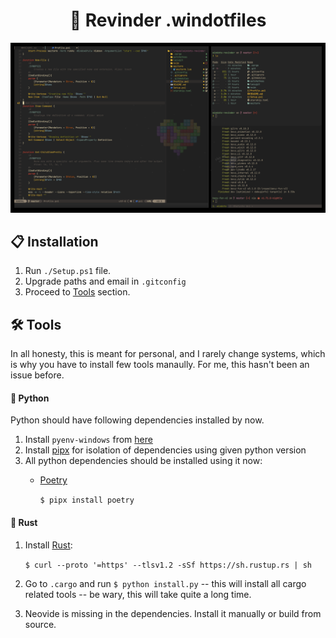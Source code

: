<h1 align="center">🚀 Revinder .windotfiles</h1> 
<p align="center">
    <img src=".github/Desktop.png"> 
</p>


## 📋 Installation
1. Run `./Setup.ps1` file.  
2. Upgrade paths and email in `.gitconfig`
3. Proceed to [Tools](#tools) section.

## 🛠️ Tools

In all honesty, this is meant for personal, and I rarely change systems, which is why you have to install few tools manaully. For me, this hasn't been an issue before.

#### 🐍 Python
Python should have following dependencies installed by now.
1. Install `pyenv-windows` from [here](https://github.com/pyenv-win/pyenv-win)
2. Install [pipx](https://github.com/pypa/pipx?tab=readme-ov-file#on-linux) for isolation of dependencies using given python version
3. All python dependencies should be installed using it now:
    * [Poetry](https://python-poetry.org/docs/#installation)

        `$ pipx install poetry`


#### 🦀 Rust 
1. Install [Rust](https://www.rust-lang.org/tools/install): 

    `$ curl --proto '=https' --tlsv1.2 -sSf https://sh.rustup.rs | sh`

2. Go to `.cargo` and run `$ python install.py` -- this will install all cargo related tools -- be wary, this will take quite a long time.

3. Neovide is missing in the dependencies. Install it manually or build from source.
